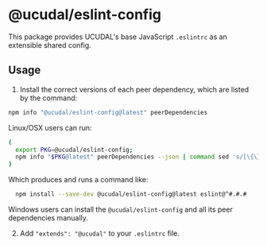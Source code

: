 # @ucudal/eslint-config

This package provides UCUDAL's base JavaScript `.eslintrc` as an extensible
shared config.

## Usage

1. Install the correct versions of each peer dependency, which are listed by the
   command:

```sh
npm info "@ucudal/eslint-config@latest" peerDependencies
```

Linux/OSX users can run:

```sh
(
  export PKG=@ucudal/eslint-config;
  npm info "$PKG@latest" peerDependencies --json | command sed 's/[\{\},]//g ; s/: /@/g' | xargs npm install --save-dev "$PKG@latest"
)
```

Which produces and runs a command like:

```sh
  npm install --save-dev @ucudal/eslint-config@latest eslint@^#.#.#
```

Windows users can install the `@ucudal/eslint-config` and all its peer
dependencies manually.

2. Add `"extends": "@ucudal"` to your `.eslintrc` file.
